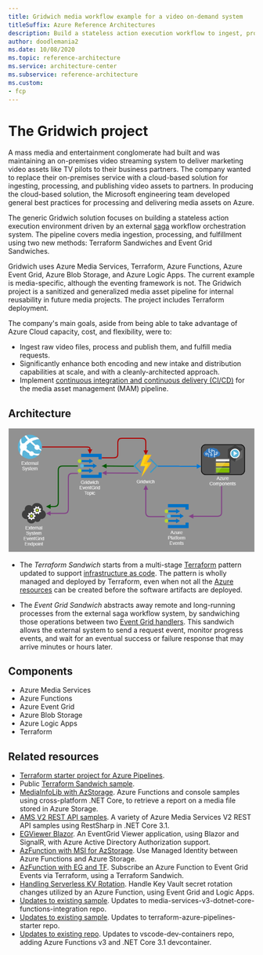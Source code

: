```yaml
---
title: Gridwich media workflow example for a video on-demand system
titleSuffix: Azure Reference Architectures
description: Build a stateless action execution workflow to ingest, process, and deliver media assets. Gridwich is driven by an external saga orchestration system and uses two new methods, Terraform Sandwiches and Event Grid Sandwiches.
author: doodlemania2
ms.date: 10/08/2020
ms.topic: reference-architecture
ms.service: architecture-center
ms.subservice: reference-architecture
ms.custom:
- fcp
---
```


# The Gridwich project

A mass media and entertainment conglomerate had built and was maintaining an on-premises video streaming system to deliver marketing video assets like TV pilots to their business partners. The company wanted to replace their on-premises service with a cloud-based solution for ingesting, processing, and publishing video assets to partners. In producing the cloud-based solution, the Microsoft engineering team developed general best practices for processing and delivering media assets on Azure.

The generic Gridwich solution focuses on building a stateless action execution environment driven by an external [saga](gridwich-operations-sagas.md) workflow orchestration system. The pipeline covers media ingestion, processing, and fulfillment using two new methods: Terraform Sandwiches and Event Grid Sandwiches.

Gridwich uses Azure Media Services, Terraform, Azure Functions, Azure Event Grid, Azure Blob Storage, and Azure Logic Apps. The current example is media-specific, although the eventing framework is not. The Gridwich project is a sanitized and generalized media asset pipeline for internal reusability in future media projects. The project includes Terraform deployment.

The company's main goals, aside from being able to take advantage of Azure Cloud capacity, cost, and flexibility, were to:
- Ingest raw video files, process and publish them, and fulfill media requests.
- Significantly enhance both encoding and new intake and distribution capabilities at scale, and with a cleanly-architected approach.
- Implement [continuous integration and continuous delivery (CI/CD)](gridwich-cicd.md) for the media asset management (MAM) pipeline.

## Architecture

![Concepts_The_Gridwich_Project_overview_highlevel](media/gridwich-overview.png)

- The *Terraform Sandwich* starts from a multi-stage [Terraform](https://www.terraform.io/) pattern updated to support [infrastructure as code](/azure/devops/learn/what-is-infrastructure-as-code). The pattern is wholly managed and deployed by Terraform, even when not all the [Azure resources](https://terraform.io/docs/providers/azurerm/) can be created before the software artifacts are deployed.

- The *Event Grid Sandwich* abstracts away remote and long-running processes from the external saga workflow system, by sandwiching those operations between two [Event Grid handlers](gridwich-request-response-flow.md). This sandwich allows the external system to send a request event, monitor progress events, and wait for an eventual success or failure response that may arrive minutes or hours later.

## Components

- Azure Media Services
- Azure Functions
- Azure Event Grid
- Azure Blob Storage
- Azure Logic Apps
- Terraform

## Related resources

- [Terraform starter project for Azure Pipelines](https://github.com/microsoft/terraform-azure-devops-starter).
- Public [Terraform Sandwich sample](https://github.com/Azure-Samples/azure-functions-event-grid-terraform).
- [MediaInfoLib with AzStorage](https://github.com/Azure-Samples/functions-dotnet-core-mediainfo). Azure Functions and console samples using cross-platform .NET Core, to retrieve a report on a media file stored in Azure Storage.
- [AMS V2 REST API samples](https://github.com/Azure-Samples/media-services-v2-dotnet-core-restsharp-sample). A variety of Azure Media Services V2 REST API samples using RestSharp in .NET Core 3.1.
- [EGViewer Blazor](https://github.com/Azure-Samples/eventgrid-viewer-blazor). An EventGrid Viewer application, using Blazor and SignalR, with Azure Active Directory Authorization support.
- [AzFunction with MSI for AzStorage](https://github.com/Azure-Samples/functions-storage-managed-identity). Use Managed Identity between Azure Functions and Azure Storage.
- [AzFunction with EG and TF](https://github.com/Azure-Samples/azure-functions-event-grid-terraform). Subscribe an Azure Function to Event Grid Events via Terraform, using a Terraform Sandwich.
- [Handling Serverless KV Rotation](https://github.com/Azure-Samples/serverless-keyvault-secret-rotation-handling). Handle Key Vault secret rotation changes utilized by an Azure Function, using Event Grid and Logic Apps.
- [Updates to existing sample](https://github.com/Azure-Samples/media-services-v3-dotnet-core-functions-integration/tree/master/Encoding). Updates to media-services-v3-dotnet-core-functions-integration repo.
- [Updates to existing sample](https://github.com/NickDrouin/terraform-azure-pipelines-starter). Updates to terraform-azure-pipelines-starter repo.
- [Updates to existing repo](https://github.com/microsoft/vscode-dev-containers/tree/master/containers/azure-functions-dotnetcore-3.1). Updates to vscode-dev-containers repo, adding Azure Functions v3 and .NET Core 3.1 devcontainer.

